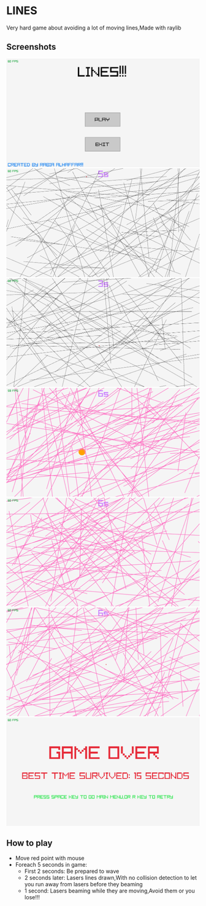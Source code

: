 # LINES
Very hard game about avoiding a lot of moving lines,Made with raylib

## Screenshots
<img src="https://github.com/Rabios/LINES/blob/master/Screenshot%20(121).png">
<br>
<img src="https://github.com/Rabios/LINES/blob/master/Screenshot%20(124).png">
<br>
<img src="https://github.com/Rabios/LINES/blob/master/Screenshot%20(125).png">
<br>
<img src="https://github.com/Rabios/LINES/blob/master/Screenshot%20(126).png">
<br>
<img src="https://github.com/Rabios/LINES/blob/master/Screenshot%20(127).png">
<br>
<img src="https://github.com/Rabios/LINES/blob/master/Screenshot%20(128).png">
<br>
<img src="https://github.com/Rabios/LINES/blob/master/Screenshot%20(129).png">
<br>

## How to play
- Move red point with mouse
- Foreach 5 seconds in game:
  - First 2 seconds: Be prepared to wave
  - 2 seconds later: Lasers lines drawn,With no collision detection to let you run away from lasers before they beaming
  - 1 second: Lasers beaming while they are moving,Avoid them or you lose!!!
